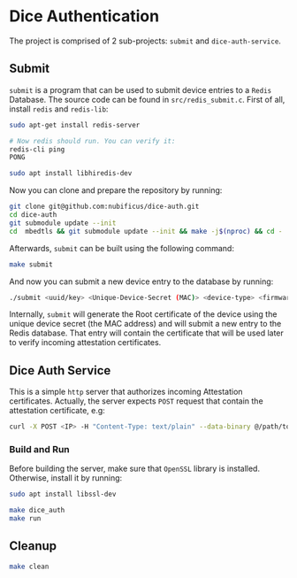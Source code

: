 # Dice Authentication

The project is comprised of 2 sub-projects: `submit` and `dice-auth-service`.

## Submit

`submit` is a program that can be used to submit device entries to a `Redis` Database. The source code can be found in `src/redis_submit.c`. First of all, install `redis` and `redis-lib`:
```bash
sudo apt-get install redis-server

# Now redis should run. You can verify it:
redis-cli ping
PONG

sudo apt install libhiredis-dev
```

Now you can clone and prepare the repository by running:
```bash
git clone git@github.com:nubificus/dice-auth.git
cd dice-auth
git submodule update --init
cd  mbedtls && git submodule update --init && make -j$(nproc) && cd -
```

Afterwards, `submit` can be built using the following command:
```bash
make submit
```

And now you can submit a new device entry to the database by running:

```bash
./submit <uuid/key> <Unique-Device-Secret (MAC)> <device-type> <firmware-version> <firmware-type> <redis-db-IP>
```
Internally, `submit` will generate the Root certificate of the device using the unique device secret (the MAC address) and will submit a new entry to the Redis database. That entry will contain the certificate that will be used later to verify incoming attestation certificates.

## Dice Auth Service

This is a simple `http` server that authorizes incoming Attestation certificates. Actually, the server expects `POST` request that contain the attestation certificate, e.g:
```bash
curl -X POST <IP> -H "Content-Type: text/plain" --data-binary @/path/to/attestation.pem
```

### Build and Run
Before building the server, make sure that `OpenSSL` library is installed. Otherwise, install it by running:
```bash
sudo apt install libssl-dev
```

```bash
make dice_auth
make run
```
## Cleanup
```bash
make clean
```
